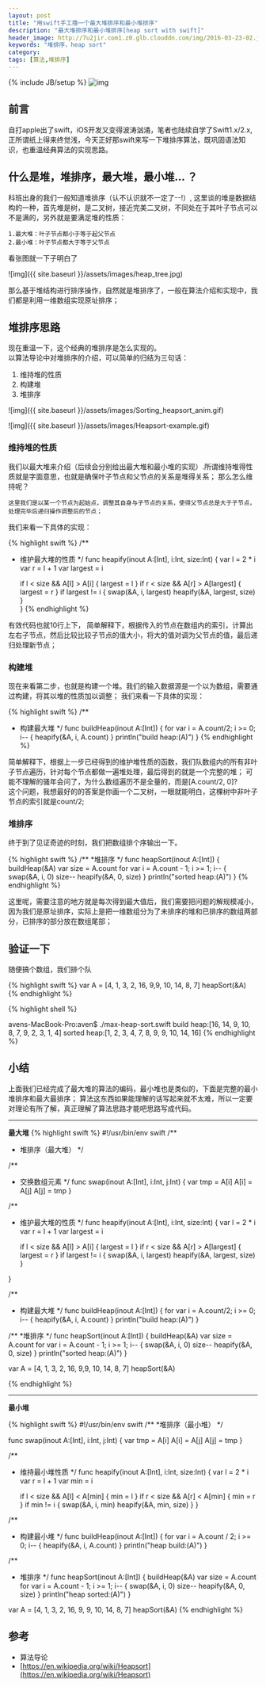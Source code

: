 ```yaml
---
layout: post
title: "用swift手工撸一个最大堆排序和最小堆排序"
description: "最大堆排序和最小堆排序[heap sort with swift]"
header_image: http://7u2jir.com1.z0.glb.clouddn.com/img/2016-03-23-02.jpg
keywords: "堆排序，heap sort"
category: 
tags: [算法,堆排序]
---
```

{% include JB/setup %}
![img](http://7u2jir.com1.z0.glb.clouddn.com/img/2016-03-23-02.jpg)

## 前言
自打apple出了swift，iOS开发又变得波涛汹涌，笔者也陆续自学了Swift1.x/2.x, 正所谓纸上得来终觉浅，今天正好那swift来写一下堆排序算法，既巩固语法知识，也重温经典算法的实现思路。

## 什么是堆，堆排序，最大堆，最小堆... ？

科班出身的我们一般知道堆排序（认不认识就不一定了--!）, 这里谈的堆是数据结构的一种，首先堆是树，是二叉树，接近完美二叉树，不同处在于其叶子节点可以不是满的，另外就是要满足堆的性质：

	1.最大堆：叶子节点都小于等于起父节点
	2.最小堆：叶子节点都大于等于父节点

看张图就一下子明白了

![img]({{ site.baseurl }}/assets/images/heap_tree.jpg)

那么基于堆结构进行排序操作，自然就是堆排序了，一般在算法介绍和实现中，我们都是利用一维数组实现原址排序；

## 堆排序思路
现在重温一下，这个经典的堆排序是怎么实现的。  
以算法导论中对堆排序的介绍，可以简单的归结为三句话：

1. 维持堆的性质
2. 构建堆
3. 堆排序

![img]({{ site.baseurl }}/assets/images/Sorting_heapsort_anim.gif)

![img]({{ site.baseurl }}/assets/images/Heapsort-example.gif)

### 维持堆的性质
我们以最大堆来介绍（后续会分别给出最大堆和最小堆的实现）.所谓维持堆得性质就是字面意思，也就是确保叶子节点和父节点的关系是堆得关系；
那么怎么维持呢？  

	这里我们是以某一个节点为起始点，调整其自身与子节点的关系，使得父节点总是大于子节点，处理完毕后递归操作调整后的节点；

我们来看一下具体的实现：

{% highlight swift %}
/**
* 维护最大堆的性质
*/
func heapify(inout A:[Int], i:Int, size:Int) {
	var l = 2 * i
	var r = l + 1
    var largest = i

	if l < size && A[l] > A[i] {
		largest = l
	}
    if r < size && A[r] > A[largest] {
        largest = r
    }
    if largest != i {
        swap(&A, i, largest)
        heapify(&A, largest, size)
    }   
}
{% endhighlight %}

有效代码也就10行上下， 简单解释下，根据传入的节点在数组内的索引，计算出左右子节点，然后比较比较子节点的值大小，将大的值对调为父节点的值，最后递归处理新节点；

### 构建堆
现在来看第二步，也就是构建一个堆。我们的输入数据源是一个以为数组，需要通过构建，将其以堆的性质加以调整；
我们来看一下具体的实现：

{% highlight swift %}
/**
* 构建最大堆
*/
func buildHeap(inout A:[Int]) {
    for var i = A.count/2; i >= 0; i-- {
        heapify(&A, i, A.count)
    }
    println("build heap:\(A)")
}
{% endhighlight %}

简单解释下，根据上一步已经得到的维护堆性质的函数，我们队数组内的所有非叶子节点遍历，针对每个节点都做一遍堆处理，最后得到的就是一个完整的堆；
可能不理解的骚年会问了，为什么数组遍历不是全量的，而是[A.count/2, 0]?  
这个问题，我想最好的的答案是你画一个二叉树，一眼就能明白，这棵树中非叶子节点的索引就是count/2;

### 堆排序
终于到了见证奇迹的时刻，我们把数组排个序输出一下。  

{% highlight swift %}
/**
*堆排序
*/
func heapSort(inout A:[Int]) {
    buildHeap(&A)
    var size = A.count
    for var i = A.count - 1; i >= 1; i-- {
        swap(&A, i, 0)
        size--
        heapify(&A, 0, size)
    }
    println("sorted heap:\(A)")
}
{% endhighlight %}

这里呢，需要注意的地方就是每次得到最大值后，我们需要把问题的解规模减小，因为我们是原址排序，实际上是把一维数组分为了未排序的堆和已排序的数组两部分，已排序的部分放在数组尾部；

## 验证一下
随便搞个数组，我们排个队

{% highlight swift %}
var A = [4, 1, 3, 2, 16, 9,9, 10, 14, 8, 7]
heapSort(&A)
{% endhighlight %}

{% highlight shell %}

avens-MacBook-Pro:aven$ ./max-heap-sort.swift 
build heap:[16, 14, 9, 10, 8, 7, 9, 2, 3, 1, 4]
sorted heap:[1, 2, 3, 4, 7, 8, 9, 9, 10, 14, 16]
{% endhighlight %}

## 小结
上面我们已经完成了最大堆的算法的编码，最小堆也是类似的，下面是完整的最小堆排序和最大最排序；
算法这东西如果能理解的话写起来就不太难，所以一定要对理论有所了解，真正理解了算法思路才能吧思路写成代码。

---
**最大堆**
{% highlight swift %}
#!/usr/bin/env swift
/**
* 堆排序（最大堆）
*/

/**
* 交换数组元素
*/
func swap(inout A:[Int], i:Int, j:Int) {
    var tmp = A[i]
    A[i] = A[j]
    A[j] = tmp
}

/**
* 维护最大堆的性质
*/
func heapify(inout A:[Int], i:Int, size:Int) {
	var l = 2 * i
	var r = l + 1
    var largest = i

	if l < size && A[l] > A[i] {
		largest = l
	}
    if r < size && A[r] > A[largest] {
        largest = r
    }
    if largest != i {
        swap(&A, i, largest)
        heapify(&A, largest, size)
    }
    
}

/**
* 构建最大堆
*/
func buildHeap(inout A:[Int]) {
    for var i = A.count/2; i >= 0; i-- {
        heapify(&A, i, A.count)
    }
    println("build heap:\(A)")
}

/**
*堆排序
*/
func heapSort(inout A:[Int]) {
    buildHeap(&A)
    var size = A.count
    for var i = A.count - 1; i >= 1; i-- {
        swap(&A, i, 0)
        size--
        heapify(&A, 0, size)
    }
    println("sorted heap:\(A)")
}

var A = [4, 1, 3, 2, 16, 9,9, 10, 14, 8, 7]
heapSort(&A)

{% endhighlight %}

---
**最小堆**

{% highlight swift %}
#!/usr/bin/env swift
/**
*堆排序（最小堆）
*/

func swap(inout A:[Int], i:Int, j:Int) {
    var tmp = A[i]
    A[i] = A[j]
    A[j] = tmp
}

/**
* 维持最小堆性质
*/
func heapify(inout A:[Int], i:Int, size:Int) {
    var l = 2 * i
    var r = l + 1
    var min = i

    if l < size && A[l] < A[min] {
        min = l
    }
    if r < size && A[r] < A[min] {
        min = r
    }
    if min != i {
        swap(&A, i, min)
        heapify(&A, min, size)
    }
}

/**
* 构建最小堆
*/
func buildHeap(inout A:[Int]) {
    for var i = A.count / 2; i >= 0; i-- {
        heapify(&A, i, A.count)
    }
    println("heap build:\(A)")
}

/**
* 堆排序
*/
func heapSort(inout A:[Int]) {
    buildHeap(&A)
    var size = A.count
    for var i = A.count - 1; i >= 1; i-- {
        swap(&A, i, 0)
        size--
        heapify(&A, 0, size)
    }
    println("heap sorted:\(A)")
}

var A = [4, 1, 3, 2, 16, 9, 9, 10, 14, 8, 7]
heapSort(&A)
{% endhighlight %}

## 参考
* 算法导论
* [https://en.wikipedia.org/wiki/Heapsort](https://en.wikipedia.org/wiki/Heapsort)
